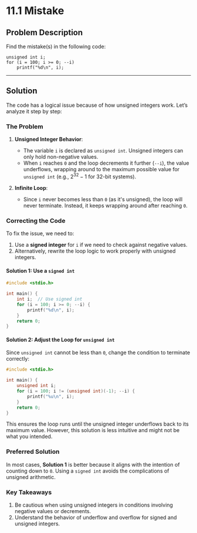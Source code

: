 # 11.1 Mistake

## Problem Description
Find the mistake(s) in the following code:
```
unsigned int i;
for (i = 100; i >= 0; --i)
    printf("%d\n", i);
```

---

## Solution

The code has a logical issue because of how unsigned integers work. Let’s analyze it step by step:

### The Problem

1. **Unsigned Integer Behavior**:
   - The variable `i` is declared as `unsigned int`. Unsigned integers can only hold non-negative values.
   - When `i` reaches `0` and the loop decrements it further (`--i`), the value underflows, wrapping around to the maximum possible value for `unsigned int` (e.g., $`2^{32} - 1`$ for 32-bit systems).

2. **Infinite Loop**:
   - Since `i` never becomes less than `0` (as it's unsigned), the loop will never terminate. Instead, it keeps wrapping around after reaching `0`.

### Correcting the Code

To fix the issue, we need to:
1. Use a **signed integer** for `i` if we need to check against negative values.
2. Alternatively, rewrite the loop logic to work properly with unsigned integers.

#### Solution 1: Use a `signed int`
```c
#include <stdio.h>

int main() {
    int i;  // Use signed int
    for (i = 100; i >= 0; --i) {
        printf("%d\n", i);
    }
    return 0;
}
```

#### Solution 2: Adjust the Loop for `unsigned int`
Since `unsigned int` cannot be less than `0`, change the condition to terminate correctly:
```c
#include <stdio.h>

int main() {
    unsigned int i;
    for (i = 100; i != (unsigned int)(-1); --i) {
        printf("%u\n", i);
    }
    return 0;
}
```

This ensures the loop runs until the unsigned integer underflows back to its maximum value. However, this solution is less intuitive and might not be what you intended.

### Preferred Solution
In most cases, **Solution 1** is better because it aligns with the intention of counting down to `0`. Using a `signed int` avoids the complications of unsigned arithmetic.

### Key Takeaways
1. Be cautious when using unsigned integers in conditions involving negative values or decrements.
2. Understand the behavior of underflow and overflow for signed and unsigned integers.
